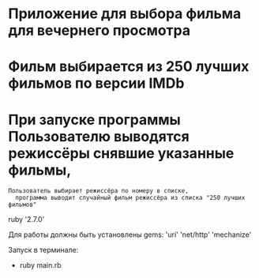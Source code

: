 # Приложение для выбора фильма для вечернего просмотра
# Фильм выбирается из 250 лучших фильмов по версии IMDb

# При запуске программы Пользователю выводятся режиссёры снявшие указанные фильмы,
    Пользователь выбирает режиссёра по номеру в списке, 
      программа выводит случайный фильм режиссёра из списка "250 лучших фильмов"

ruby '2.7.0'

Для работы должны быть установлены gems: 
 'uri'
 'net/http'
 'mechanize'
  
Запуск в терминале:
  * ruby main.rb  
